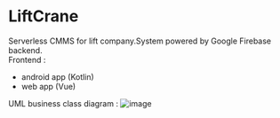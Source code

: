 # LiftCrane
Serverless CMMS for lift company.System powered by Google Firebase backend.  
Frontend :  
- android app (Kotlin)  
- web app (Vue)
  
    
   
 UML business class diagram :
![image](https://user-images.githubusercontent.com/74464525/165415272-b5df90d8-9129-4d88-aa6b-35942c490a3e.png)
